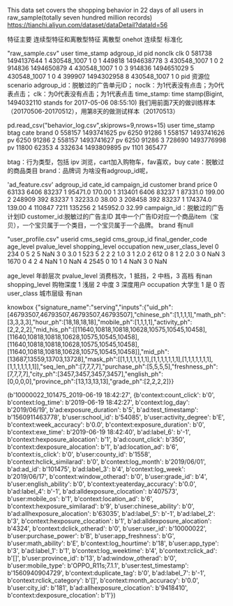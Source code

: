 This data set covers the shopping behavior in 22 days of all users in raw_sample(totally seven hundred million records)
https://tianchi.aliyun.com/dataset/dataDetail?dataId=56

特征主要 连续型特征和离散型特征
离散型 onehot
连续型 标准化


"raw_sample.csv"
     user  time_stamp  adgroup_id          pid  nonclk  clk
0  581738  1494137644           1  430548_1007       1    0
1  449818  1494638778           3  430548_1007       1    0
2  914836  1494650879           4  430548_1007       1    0
3  914836  1494651029           5  430548_1007       1    0
4  399907  1494302958           8  430548_1007       1    0
pid 资源位 scenario
adgroup_id：脱敏过的广告单元ID；
noclk：为1代表没有点击；为0代表点击；
clk：为0代表没有点击；为1代表点击
 time_stamp: time stamp(Bigint, 1494032110 stands for 2017-05-06 08:55:10)
我们用前面7天的做训练样本（20170506-20170512），用第8天的做测试样本（20170513）


 pd.read_csv("behavior_log.csv",skiprows=9,nrows=15) 
      user  time_stamp btag   cate   brand
0  558157  1493741625   pv   6250   91286
1  558157  1493741626   pv   6250   91286
2  558157  1493741627   pv   6250   91286
3  728690  1493776998   pv  11800   62353
4  332634  1493809895   pv   1101  365477

btag：行为类型，包括 ipv 浏览，cart加入购物车，fav喜欢，buy
cate：脱敏过的商品类目
brand：品牌词
为啥没有adgroup_id呢，


'ad_feature.csv'
   adgroup_id  cate_id  campaign_id  customer     brand   price
0       63133     6406        83237         1   95471.0  170.00
1      313401     6406        83237         1   87331.0  199.00
2      248909      392        83237         1   32233.0   38.00
3      208458      392        83237         1  174374.0  139.00
4      110847     7211       135256         2  145952.0   32.99
campaign_id：脱敏过的广告计划ID
customer_id:脱敏过的广告主ID
其中一个广告ID对应一个商品item（宝贝），一个宝贝属于一个类目，一个宝贝属于一个品牌。
brand 有null



"user_profile.csv"
     userid cms_segid cms_group_id final_gender_code  age_level  pvalue_level  shopping_level  occupation new_user_class_level 
0     234          0             5                  2          5           NaN               3           0       3.0
1     523          5             2                  2          2           1.0               3           1       2.0
2     612          0             8                  1          2           2.0               3           0       NaN
3    1670          0             4                  2          4           NaN               1           0       NaN
4    2545          0            10                  1          4           NaN               3           0       NaN

age_level 年龄层次
pvalue_level 消费档次，1 抵挡，2 中档，3 高档  有nan
shopping_level 购物深度 1 浅层 2 中度 3 深度用户
occupation 大学生  1 是 0 否
user_class 城市层级 有nan





knowbox
{"signature_name":"serving","inputs":{"uid_ph":[46793507,46793507,46793507,46793507],"chinese_ph":[1,1,1,1],"math_ph":[3,3,3,3],"hour_ph":[18,18,18,18],"mobile_ph":[1,1,1,1],"activity_ph":[2,2,2,2],"mid_his_ph":[[11640,10818,10818,10628,10575,10545,10458],[11640,10818,10818,10628,10575,10545,10458],[11640,10818,10818,10628,10575,10545,10458],[11640,10818,10818,10628,10575,10545,10458]],"mid_ph":[13687,13559,13703,13728],"mask_ph":[[1,1,1,1,1,1,1],[1,1,1,1,1,1,1],[1,1,1,1,1,1,1],[1,1,1,1,1,1,1]],"seq_len_ph":[7,7,7,7],"purchase_ph":[5,5,5,5],"freshness_ph":[7,7,7,7],"city_ph":[3457,3457,3457,3457],"english_ph":[0,0,0,0],"province_ph":[13,13,13,13],"grade_ph":[2,2,2,2]}}


(b'10000022_101475_2019-06-19 18:42:27', 
{b'context:count_click': b'0', b'context:log_time': b'2019-06-19 18:42:27', 
b'context:log_day': b'2019/06/19', b'ad:exposure_duration': b'5', b'ad:test_timestamp': 
b'1560911463778', b'user:school_id': b'54085', b'user:activity_degree': b'E',
 b'context:week_accuracy': b'0.0', b'context:exposure_duration': b'0', b'context:exe_time': 
 b'2019-06-19 18:42:40', b'ad:label_6': b'-1', b'context:hexposure_alocation': b'1',
  b'ad:count_click': b'350', b'context:dexposure_alocation': b'1', b'ad:location_ad': b'6', 
  b'context:is_click': b'0', b'user:county_id': b'1558', b'context:hclick_similarad': b'0', 
  b'context:log_month': b'2019/06/01', b'ad:ad_id': b'101475', b'ad:label_3': b'4', 
  b'context:log_week': b'2019/06/17', b'context:window_otherad': b'0', b'user:grade_id': b'4', 
  b'user:english_ability': b'0', b'context:yeaterday_accuracy': b'0.0', b'ad:label_4': b'-1',
   b'ad:alldexposure_clocation': b'407573', b'user:mobile_os': b'1', b'context:location_ad': b'6', 
   b'context:hexposure_similarad': b'9', b'user:chinese_ability': b'0', b'ad:allhexposure_alocation': 
   b'63035', b'ad:label_5': b'-1', b'ad:label_2': b'3', b'context:hexposure_clocation': b'1',
    b'ad:alldexposure_alocation': b'4324', b'context:dclick_otherad': b'0', b'user:user_id': b'10000022', 
    b'user:purchase_power': b'B', b'user:app_freshness': b'G', b'user:math_ability': b'E', 
    b'context:log_hourtime': b'18', b'user:app_type': b'3', b'ad:label_1': b'1',
     b'context:log_weektime': b'4', b'context:rclick_ad': b'[]', b'user:province_id': b'13', 
     b'ad:window_otherad': b'0', b'user:mobile_type': b'OPPO_R11s;7.1.1', b'user:test_timestamp':
      b'1560940904729', b'context:duplicate_tag': b'0', b'ad:label_7': b'-1', b'context:rclick_category': 
      b'[]', b'context:month_accuracy': b'0.0', b'user:city_id': b'181', b'ad:allhexposure_clocation': 
      b'9418410', b'context:dexposure_clocation': b'1'})